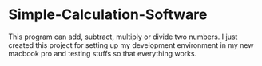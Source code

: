 # Simple-Calculation-Software
This program can add, subtract, multiply or divide two numbers.
I just created this project for setting up my development environment in my new macbook pro and testing stuffs so that everything works.
